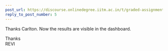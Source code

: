 ```yaml
---
post_url: https://discourse.onlinedegree.iitm.ac.in/t/graded-assignments-dashboard-scores-incorrect-missing/166816/6
reply_to_post_number: 5
---
```

Thanks Carlton. Now the results are visible in the dashboard.

Thanks  
REVI
